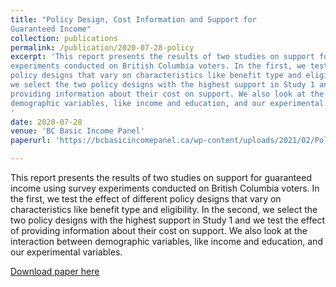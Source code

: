 ```yaml
---
title: "Policy Design, Cost Information and Support for
Guaranteed Income"
collection: publications
permalink: /publication/2020-07-28-policy
excerpt: 'This report presents the results of two studies on support for guaranteed income using survey
experiments conducted on British Columbia voters. In the first, we test the effect of different
policy designs that vary on characteristics like benefit type and eligibility. In the second,
we select the two policy designs with the highest support in Study 1 and we test the effect of
providing information about their cost on support. We also look at the interaction between
demographic variables, like income and education, and our experimental variables.
'
date: 2020-07-28
venue: 'BC Basic Income Panel'
paperurl: 'https://bcbasicincomepanel.ca/wp-content/uploads/2021/02/Policy_Design_Cost_Information_and_Support_for_Guaranteed_Income.pdf'

---
```

This report presents the results of two studies on support for guaranteed income using survey
experiments conducted on British Columbia voters. In the first, we test the effect of different
policy designs that vary on characteristics like benefit type and eligibility. In the second,
we select the two policy designs with the highest support in Study 1 and we test the effect of
providing information about their cost on support. We also look at the interaction between
demographic variables, like income and education, and our experimental variables.

[Download paper here](https://bcbasicincomepanel.ca/wp-content/uploads/2021/02/Policy_Design_Cost_Information_and_Support_for_Guaranteed_Income.pdf)

